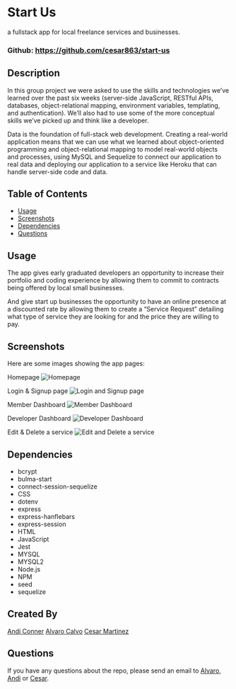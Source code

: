 # Start Us

a fullstack app for local freelance services and businesses.

### Github: https://github.com/cesar863/start-us

## Description 
In this group project we were asked to use the skills and technologies we’ve learned over the past six weeks (server-side JavaScript, RESTful APIs, databases, object-relational mapping, environment variables, templating, and authentication).
We’ll also had to use some of the more conceptual skills we’ve picked up and think like a developer. 

Data is the foundation of full-stack web development. Creating a real-world application means that we can use what we learned about object-oriented programming and object-relational mapping to model real-world objects and processes, using MySQL and Sequelize to connect our application to real data and deploying our application to a service like Heroku that can handle server-side code and data.




## Table of Contents

* [Usage](#usage)
* [Screenshots](#screenshots)
* [Dependencies](#dependenciesyeah)
* [Questions](#questions) 


## Usage 
The app gives early graduated developers an opportunity to increase their portfolio and coding experience by allowing them to commit to contracts being offered by local small businesses.

And give start up businesses the opportunity to have an online 
presence at a discounted rate by allowing them to create a “Service
Request” detailing what type of service they are looking for and the 
price they are willing to pay.



## Screenshots

Here are some images showing the app pages:

Homepage
![Homepage]()

Login & Signup page
![Login and Signup page]()

Member Dashboard
![Member Dashboard]()

Developer Dashboard
![Developer Dashboard]()

Edit & Delete a service
![Edit and Delete a service]()

## Dependencies
- bcrypt
- bulma-start
- connect-session-sequelize
- CSS
- dotenv
- express
- express-hanflebars
- express-session
- HTML
- JavaScript
- Jest
- MYSQL
- MYSQL2
- Node.js
- NPM
- seed
- sequelize

## Created By
[Andi Conner](github.com/andiconner)
[Alvaro Calvo](github.com/acmcalvo)
[Cesar Martinez](github.com/cesar863)


## Questions
If you have any questions about the repo, please send an email to [Alvaro](mailto:acmcalvo@gmail.com), [Andi](mailto:andiconner@icloud.com) or [Cesar](mailto:Cesarm.863@gmail.com). 
